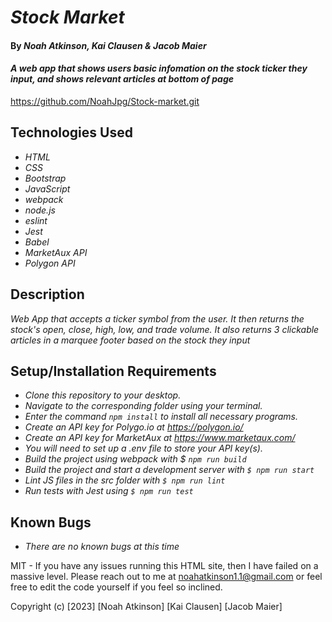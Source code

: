 # _Stock Market_

#### By _**Noah Atkinson, Kai Clausen & Jacob Maier**_

#### _A web app that shows users basic infomation on the stock ticker they input, and shows relevant articles at bottom of page_

https://github.com/NoahJpg/Stock-market.git

## Technologies Used

* _HTML_
* _CSS_
* _Bootstrap_
* _JavaScript_
* _webpack_
* _node.js_
* _eslint_
* _Jest_
* _Babel_
* _MarketAux API_
* _Polygon API_

## Description

_Web App that accepts a ticker symbol from the user. It then returns the stock's open, close, high, low, and trade volume. It also returns 3 clickable articles in a marquee footer based on the stock they input_

## Setup/Installation Requirements

* _Clone this repository to your desktop._
* _Navigate to the corresponding folder using your terminal._
* _Enter the command `npm install` to install all necessary programs._
* _Create an API key for Polygo.io at https://polygon.io/_
* _Create an API key for MarketAux at https://www.marketaux.com/_
* _You will need to set up a .env file to store your API key(s)._
* _Build the project using webpack with $ `npm run build`_
* _Build the project and start a development server with `$ npm run start`_
* _Lint JS files in the src folder with `$ npm run lint`_
* _Run tests with Jest using `$ npm run test`_ 


## Known Bugs

* _There are no known bugs at this time_


MIT - If you have any issues running this HTML site, then I have failed on a massive level. Please reach out to me at noahatkinson1.1@gmail.com or feel free to edit the code yourself if you feel so inclined.


Copyright (c) [2023] [Noah Atkinson] [Kai Clausen] [Jacob Maier]
